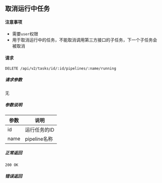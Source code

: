 ## 取消运行中任务

#### 注意事项

- 需要`user`权限
- 用于取消运行中的任务，不能取消调用第三方接口的子任务，下一个子任务会被取消

#### 请求

```
DELETE /api/v2/tasks/id/:id/pipelines/:name/running
```

##### 请求参数

无

##### 参数说明

|参数|说明|
|---|---|
|id|运行任务的ID|
|name|pipeline名称|

##### 正常返回

```
200 OK
```

##### 错误返回
